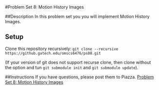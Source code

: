 #Problem Set 8: Motion History Images

##Description
In this problem set you you will implement Motion History Images.

## Setup
Clone this repository recursively:
`git clone --recursive https://github.gatech.edu/omscs6476/ps08.git`

(If your version of git does not support recurse clone, then clone without the option and tun `git submodule init` and `git submodule update`).

##Instructions
If you have questions, please post them to Piazza.
[Problem Set 8: Motion History Images](https://docs.google.com/document/d/1NcU2RhenZJU-j-3sKgvm1brrTttygwOKhxhT8i2vC9Q/edit?usp=sharing)